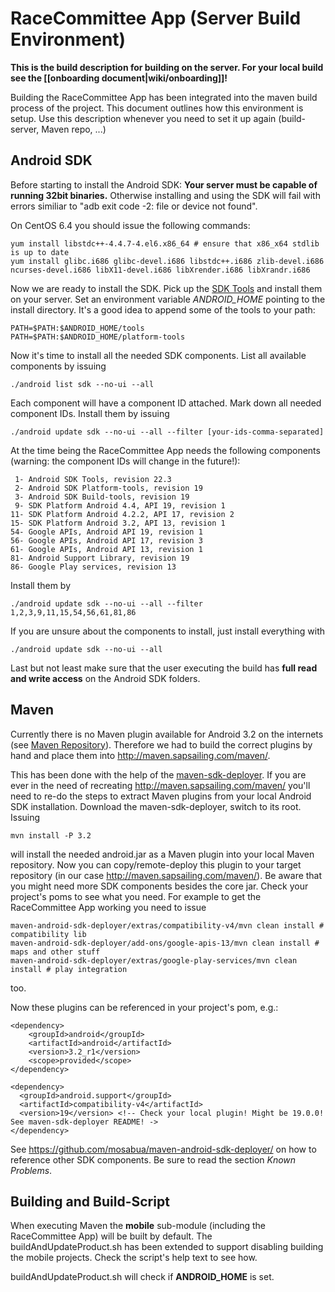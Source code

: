 # RaceCommittee App (Server Build Environment)

**This is the build description for building on the server. For your local build see the [[onboarding document|wiki/onboarding]]!**

Building the RaceCommittee App has been integrated into the maven build process of the project. This document outlines how this environment is setup. Use this description whenever you need to set it up again (build-server, Maven repo, ...)

## Android SDK

Before starting to install the Android SDK: **Your server must be capable of running 32bit binaries.** Otherwise installing and using the SDK will fail with errors similiar to "adb exit code -2: file or device not found".

On CentOS 6.4 you should issue the following commands:

    yum install libstdc++-4.4.7-4.el6.x86_64 # ensure that x86_x64 stdlib is up to date
    yum install glibc.i686 glibc-devel.i686 libstdc++.i686 zlib-devel.i686 ncurses-devel.i686 libX11-devel.i686 libXrender.i686 libXrandr.i686

Now we are ready to install the SDK. Pick up the [SDK Tools](http://developer.android.com/sdk/index.html) and install them on your server. Set an environment variable _ANDROID_HOME_ pointing to the install directory. It's a good idea to append some of the tools to your path:

    PATH=$PATH:$ANDROID_HOME/tools
    PATH=$PATH:$ANDROID_HOME/platform-tools

Now it's time to install all the needed SDK components. List all available components by issuing

    ./android list sdk --no-ui --all

Each component will have a component ID attached. Mark down all needed component IDs. Install them by issuing

    ./android update sdk --no-ui --all --filter [your-ids-comma-separated]

At the time being the RaceCommittee App needs the following components (warning: the component IDs will change in the future!):

     1- Android SDK Tools, revision 22.3
     2- Android SDK Platform-tools, revision 19
     3- Android SDK Build-tools, revision 19
     9- SDK Platform Android 4.4, API 19, revision 1
    11- SDK Platform Android 4.2.2, API 17, revision 2
    15- SDK Platform Android 3.2, API 13, revision 1
    54- Google APIs, Android API 19, revision 1
    56- Google APIs, Android API 17, revision 3
    61- Google APIs, Android API 13, revision 1
    81- Android Support Library, revision 19
    86- Google Play services, revision 13

Install them by

    ./android update sdk --no-ui --all --filter 1,2,3,9,11,15,54,56,61,81,86

If you are unsure about the components to install, just install everything with

    ./android update sdk --no-ui --all

Last but not least make sure that the user executing the build has **full read and write access** on the Android SDK folders.

## Maven

Currently there is no Maven plugin available for Android 3.2 on the internets (see [Maven Repository](http://mvnrepository.com/artifact/com.google.android/android)). Therefore we had to build the correct plugins by hand and place them into http://maven.sapsailing.com/maven/.

This has been done with the help of the [maven-sdk-deployer](https://github.com/mosabua/maven-android-sdk-deployer). If you are ever in the need of recreating http://maven.sapsailing.com/maven/ you'll need to re-do the steps to extract Maven plugins from your local Android SDK installation. Download the maven-sdk-deployer, switch to its root. Issuing

    mvn install -P 3.2

will install the needed android.jar as a Maven plugin into your local Maven repository. Now you can copy/remote-deploy this plugin to your target repository (in our case http://maven.sapsailing.com/maven/). Be aware that you might need more SDK components besides the core jar. Check your project's poms to see what you need. For example to get the RaceCommittee App working you need to issue 

    maven-android-sdk-deployer/extras/compatibility-v4/mvn clean install # compatibility lib
    maven-android-sdk-deployer/add-ons/google-apis-13/mvn clean install # maps and other stuff
    maven-android-sdk-deployer/extras/google-play-services/mvn clean install # play integration

too.

Now these plugins can be referenced in your project's pom, e.g.:

    <dependency>
        <groupId>android</groupId>
        <artifactId>android</artifactId>
        <version>3.2_r1</version>
        <scope>provided</scope>
    </dependency>

    <dependency>
      <groupId>android.support</groupId>
      <artifactId>compatibility-v4</artifactId>
      <version>19</version> <!-- Check your local plugin! Might be 19.0.0! See maven-sdk-deployer README! ->
    </dependency>

See https://github.com/mosabua/maven-android-sdk-deployer/ on how to reference other SDK components. Be sure to read the section _Known Problems_.

## Building and Build-Script

When executing Maven the **mobile** sub-module (including the RaceCommittee App) will be built by default. The buildAndUpdateProduct.sh has been extended to support disabling building the mobile projects. Check the script's help text to see how.

buildAndUpdateProduct.sh will check if **ANDROID_HOME** is set.